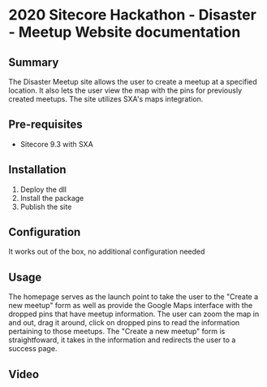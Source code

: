 # 2020 Sitecore Hackathon - Disaster - Meetup Website documentation

## Summary

The Disaster Meetup site allows the user to create a meetup at a specified location. It also lets the user view the map with the pins for previously created meetups. The site utilizes SXA's maps integration.

## Pre-requisites

 - Sitecore 9.3 with SXA

## Installation

1. Deploy the dll
2. Install the package
3. Publish the site

## Configuration

It works out of the box, no additional configuration needed

## Usage

The homepage serves as the launch point to take the user to the "Create a new meetup" form as well as provide the Google Maps interface with the dropped pins that have meetup information. The user can zoom the map in and out, drag it around, click on dropped pins to read the information pertaining to those meetups. The "Create a new meetup" form is straightfoward, it takes in the information and redirects the user to a success page.

## Video

